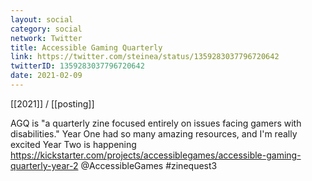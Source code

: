 ```yaml
---
layout: social
category: social
network: Twitter
title: Accessible Gaming Quarterly
link: https://twitter.com/steinea/status/1359283037796720642
twitterID: 1359283037796720642
date: 2021-02-09
---
```


[[2021]] / [[posting]]

AGQ is "a quarterly zine focused entirely on issues facing gamers with disabilities." Year One had so many amazing resources, and I'm really excited Year Two is happening <https://kickstarter.com/projects/accessiblegames/accessible-gaming-quarterly-year-2> @AccessibleGames #zinequest3
